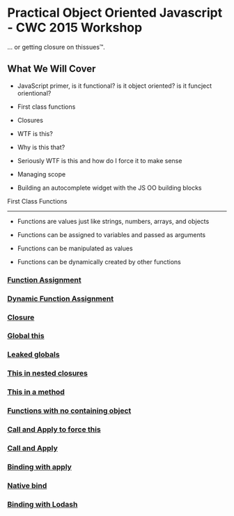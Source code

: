 Practical Object Oriented Javascript - CWC 2015 Workshop
========================================================

... or getting closure on thissues™.



What We Will Cover
------------------
 * JavaScript primer, is it functional? is it object oriented? is it funcject orientional?

 * First class functions

 * Closures

 * WTF is this?

 * Why is this that?

 * Seriously WTF is this and how do I force it to make sense

 * Managing scope

 * Building an autocomplete widget with the JS OO building blocks


First Class Functions
_____________________
 * Functions are values just like strings, numbers, arrays, and objects

 * Functions can be assigned to variables and passed as arguments

 * Functions can be manipulated as values

 * Functions can be dynamically created by other functions

### [Function Assignment](https://gist.github.com/daytonn/2d0bdbaa9621d3aad207)
<script src="https://gist.github.com/daytonn/2d0bdbaa9621d3aad207.js"></script>

### [Dynamic Function Assignment](https://gist.github.com/daytonn/bce92d21e36b71482722)
<script src="https://gist.github.com/daytonn/bce92d21e36b71482722.js"></script>

### [Closure](https://gist.github.com/daytonn/ec5326a6e73685da6747)
<script src="https://gist.github.com/daytonn/ec5326a6e73685da6747.js"></script>

### [Global this](https://gist.github.com/daytonn/1a7ed7cbfc8929e7225f)
<script src="https://gist.github.com/daytonn/1a7ed7cbfc8929e7225f.js"></script>

### [Leaked globals](https://gist.github.com/daytonn/58b3b16151ed175d90ea)
<script src="https://gist.github.com/daytonn/58b3b16151ed175d90ea.js"></script>

### [This in nested closures](https://gist.github.com/crismali/c6adf7cb6d91f266741f)
<script src="https://gist.github.com/crismali/c6adf7cb6d91f266741f.js"></script>

### [This in a method](https://gist.github.com/crismali/08e53b8a740f514d77f6)
<script src="https://gist.github.com/crismali/08e53b8a740f514d77f6.js"></script>

### [Functions with no containing object](https://gist.github.com/crismali/247affaee419099e5583)
<script src="https://gist.github.com/crismali/247affaee419099e5583.js"></script>

### [Call and Apply to force this](https://gist.github.com/crismali/999e91bf1d8a1e87a105)
<script src="https://gist.github.com/crismali/999e91bf1d8a1e87a105.js"></script>

### [Call and Apply](https://gist.github.com/crismali/f05faffb2b701bb1ff4f)
<script src="https://gist.github.com/crismali/f05faffb2b701bb1ff4f.js"></script>

### [Binding with apply](https://gist.github.com/crismali/6563184aa061fab0e053)
<script src="https://gist.github.com/crismali/6563184aa061fab0e053.js"></script>

### [Native bind](https://gist.github.com/crismali/35fa19c388cf76aa4789)
<script src="https://gist.github.com/crismali/35fa19c388cf76aa4789.js"></script>

### [Binding with Lodash](https://gist.github.com/crismali/a7aaff8a591cf90e34d6)
<script src="https://gist.github.com/crismali/a7aaff8a591cf90e34d6.js"></script>

